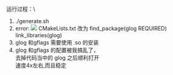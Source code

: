 <!--
 * @Author: Liu Weilong
 * @Date: 2021-02-02 10:30:22
 * @LastEditors: Liu Weilong 
 * @LastEditTime: 2021-02-02 14:17:38
 * @FilePath: /3rd-test-learning/31. orb_slam_related/YGZ/doc/Process.md
 * @Description: 
-->
运行过程：\
1. ./generate.sh
2. error: 
   ![](../picture/1.png)
   CMakeLists.txt 改为
   find_package(glog REQUIRED)
   link_libraries(glog)
3. glog 和gflags 需要使用 .so 的安装
4. glog 和gflags 的配置被我搞乱了，\
   去掉代码当中的 glog 之后顺利打开\
   速度4x左右,而且稳定
   